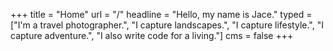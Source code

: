 +++
title = "Home"
url = "/"
headline = "Hello, my name is Jace."
typed = ["I'm a travel photographer.", "I capture landscapes.", "I capture lifestyle.", "I capture adventure.", "I also write code for a living."]
cms = false
+++
